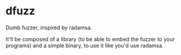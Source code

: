 # dfuzz

Dumb fuzzer, inspired by radamsa.

It'll be composed of a library (to be able to embed the fuzzer to your programs) and a simple binary, to use it like
you'd use radamsa.
